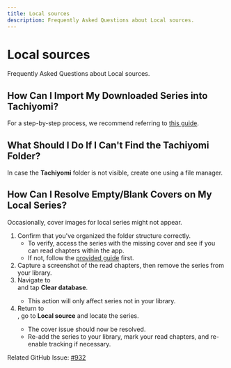 ```yaml
---
title: Local sources
description: Frequently Asked Questions about Local sources.
---
```


# Local sources
Frequently Asked Questions about Local sources.

## How Can I Import My Downloaded Series into Tachiyomi?

For a step-by-step process, we recommend referring to [this guide](/docs/guides/local-series/).

## What Should I Do If I Can't Find the Tachiyomi Folder?
In case the **Tachiyomi** folder is not visible, create one using a file manager.

## How Can I Resolve Empty/Blank Covers on My Local Series?
Occasionally, cover images for local series might not appear.

1. Confirm that you've organized the folder structure correctly.
   * To verify, access the series with the missing cover and see if you can read chapters within the app.
   * If not, follow the [provided guide](/docs/guides/local-series/#folder-structure) first.
1. Capture a screenshot of the read chapters, then remove the series from your library.
1. Navigate to <nav to="advanced" /> and tap **Clear database**.
   * This action will only affect series not in your library.
2. Return to <nav to="sources" />, go to **Local source** and locate the series.
   * The cover issue should now be resolved.
   * Re-add the series to your library, mark your read chapters, and re-enable tracking if necessary.

Related GitHub Issue: [#932](https://github.com/tachiyomiorg/tachiyomi/issues/932)
